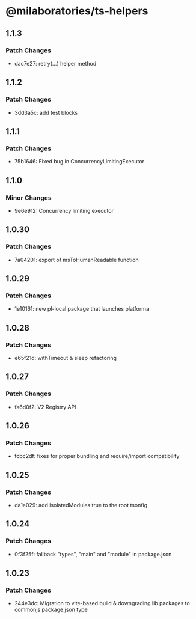 # @milaboratories/ts-helpers

## 1.1.3

### Patch Changes

- dac7e27: retry(...) helper method

## 1.1.2

### Patch Changes

- 3dd3a5c: add test blocks

## 1.1.1

### Patch Changes

- 75b1646: Fixed bug in ConcurrencyLimitingExecutor

## 1.1.0

### Minor Changes

- 9e6e912: Concurrency limiting executor

## 1.0.30

### Patch Changes

- 7a04201: export of msToHumanReadable function

## 1.0.29

### Patch Changes

- 1e10161: new pl-local package that launches platforma

## 1.0.28

### Patch Changes

- e65f21d: withTimeout & sleep refactoring

## 1.0.27

### Patch Changes

- fa6d0f2: V2 Registry API

## 1.0.26

### Patch Changes

- fcbc2df: fixes for proper bundling and require/import compatibility

## 1.0.25

### Patch Changes

- da1e029: add isolatedModules true to the root tsonfig

## 1.0.24

### Patch Changes

- 0f3f25f: fallback "types", "main" and "module" in package.json

## 1.0.23

### Patch Changes

- 244e3dc: Migration to vite-based build & downgrading lib packages to commonjs package.json type

